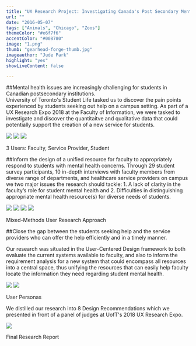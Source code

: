 ```yaml
---
title: "UX Research Project: Investigating Canada's Post Secondary Mental Health Ecosystem"
url: ""
date: "2016-05-07"
tags: ["Animals", "Chicago", "Zoos"]
themeColor: "#e6f7f6"
accentColor: "#008780"
image: "1.png"
thumb: "gearhead-forge-thumb.jpg"
imageauthor: "Jude Park"
highlight: "yes"
showLiveContent: false

---
```


##Mental health issues are increasingly challenging for students in Canadian postsecondary institutions.  
University of Toronto's Student Life tasked us to discover the pain points experienced by students seeking out help on a campus setting. As part of a UX Research Expo 2018 at the Faculty of Information, we were tasked to investigate and discover the quantitaitve and qualitative data that could potentially support the creation of a new service for students.


<div class="photo-grid-container">
<div class="photo-grid">

<img src="user4.png"/>
<img src="user5.png"/>
<img src="user6.png"/>

</div>
</div>
<p class="photo-grid-subtitle">3 Users: Faculty, Service Provider, Student</p>

##Inform the design of a unified resource for faculty to appropriately respond to students with mental health concerns. 
Through 29 student survey participants, 10 in-depth interviews with faculty members from diverse range of departments, and healthcare service providers on campus we two major issues the research should tackle: 1. A lack of clarity in the faculty’s role for student mental health and 2. Difficulties in distinguishing appropriate mental health resource(s) for diverse needs of students.

<div class="photo-grid-container">
<div class="photo-grid">

<img src="photo1.png"/>
<img src="photo2.png"/>
<img src="photo3.png"/>
<img src="photo5.png"/>

</div>
</div>
<p class="photo-grid-subtitle">Mixed-Methods User Research Approach</p>

##Close the gap between the students seeking help and the service providers who can offer the help efficiently and in a timely manner.

Our research was situated in the User-Centered Design framework to both evaluate the current systems available to faculty, and also to inform the requirement analysis for a new system that could encompass all resources into a central space, thus unifying the resources that can easily help faculty locate the information they need regarding student mental health.

<div class="photo-grid-container">
<div class="photo-grid">

<img src="photo6.png"/>
<img src="photo7.png"/>

</div>
</div>
<p class="photo-grid-subtitle">User Personas</p>

We distilled our research into 8 Design Recommendations which we presented in front of a panel of judges at UofT's 2018 UX Research Expo.


<img src="posterr.jpg"/>

<p class="photo-grid-subtitle">Final Research Report</p>